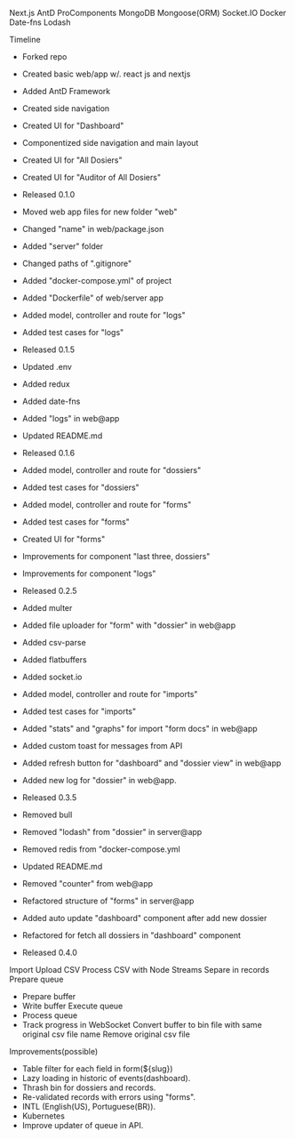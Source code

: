 Next.js
AntD
ProComponents
MongoDB
Mongoose(ORM)
Socket.IO
Docker
Date-fns
Lodash

Timeline
- Forked repo
- Created basic web/app w/. react js and nextjs
- Added AntD Framework
- Created side navigation
- Created UI for "Dashboard"
- Componentized side navigation and main layout
- Created UI for "All Dosiers"
- Created UI for "Auditor of All Dosiers"
- Released 0.1.0

- Moved web app files for new folder "web"
- Changed "name" in web/package.json
- Added "server" folder
- Changed paths of ".gitignore"
- Added "docker-compose.yml" of project
- Added "Dockerfile" of web/server app
- Added model, controller and route for "logs"
- Added test cases for "logs"
- Released 0.1.5

- Updated .env
- Added redux
- Added date-fns
- Added "logs" in web@app
- Updated README.md
- Released 0.1.6

- Added model, controller and route for "dossiers"
- Added test cases for "dossiers"
- Added model, controller and route for "forms"
- Added test cases for "forms"
- Created UI for "forms"
- Improvements for component "last three, dossiers"
- Improvements for component "logs"
- Released 0.2.5

- Added multer
- Added file uploader for "form" with "dossier" in web@app
- Added csv-parse
- Added flatbuffers
- Added socket.io
- Added model, controller and route for "imports"
- Added test cases for "imports"
- Added "stats" and "graphs" for import "form docs" in web@app
- Added custom toast for messages from API
- Added refresh button for "dashboard" and "dossier view" in web@app
- Added new log for "dossier" in web@app.
- Released 0.3.5

- Removed bull
- Removed "lodash" from "dossier" in server@app
- Removed redis from "docker-compose.yml
- Updated README.md
- Removed "counter" from web@app
- Refactored structure of "forms" in server@app
- Added auto update "dashboard" component after add new dossier
- Refactored for fetch all dossiers in "dashboard" component
- Released 0.4.0

Import
Upload CSV
Process CSV with Node Streams
Separe in records<array>
Prepare queue

- Prepare buffer
- Write buffer
  Execute queue
- Process queue
- Track progress in WebSocket
  Convert buffer to bin file with same original csv file name
  Remove original csv file

Improvements(possible)

- Table filter for each field in form(${slug})
- Lazy loading in historic of events(dashboard).
- Thrash bin for dossiers and records.
- Re-validated records with errors using "forms".
- INTL (English(US), Portuguese(BR)).
- Kubernetes
- Improve updater of queue in API.
